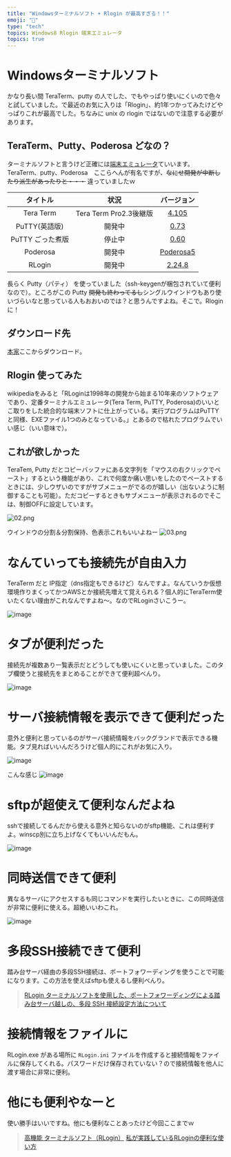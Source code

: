```yaml
---
title: "Windowsターミナルソフト + Rlogin が最高すぎる！！"
emoji: "📝"
type: "tech"
topics: Windows8 Rlogin 端末エミュレータ
topics: true
---
```


# Windowsターミナルソフト
かなり長い間 TeraTerm、putty の人でした、でもやっぱり使いにくいので色々と試していました。で最近のお気に入りは「Rlogin」、約1年つかってみたけどやっぱりこれが最高でした。ちなみに unix の rlogin ではないので注意する必要があります。

## TeraTerm、Putty、Poderosa どなの？
ターミナルソフトと言うけど正確には[端末エミュレータ](http://ja.wikipedia.org/wiki/%E7%AB%AF%E6%9C%AB%E3%82%A8%E3%83%9F%E3%83%A5%E3%83%AC%E3%83%BC%E3%82%BF)ていいます。
TeraTerm、putty、Poderosa　ここらへんが有名ですが、~~なにせ開発が中断したり派生があったりと・・・~~
違っていましたｗ

| タイトル | 状況 | バージョン |
|:-----------:|:------------:|:------------:|
|Tera Term|Tera Term Pro2.3後継版|[4.105](https://ttssh2.osdn.jp/)|
|PuTTY(英語版)|開発中|[0.73](http://www.chiark.greenend.org.uk/~sgtatham/putty/)|
|PuTTY ごった煮版|停止中|[0.60](http://yebisuya.dip.jp/Software/PuTTY/)|
|Poderosa|開発中|[Poderosa5](http://poderosa.sourceforge.net/index-ja.html)|
|RLogin|開発中|[2.24.8](http://nanno.dip.jp/softlib/man/rlogin/)|

長らく Putty（パティ） を使っていました（ssh-keygenが梱包されていて便利なので）。ところがこの Putty ~~開発も終わってるし~~シングルウインドウもあり使いづらいなと思っている人もおおいのでは？と思うんですよね。そこで。Rlogin に！

## ダウンロード先
[本家](http://nanno.dip.jp/softlib/man/rlogin/)ここからダウンロード。

## Rlogin 使ってみた
wikipediaをみると「RLoginは1998年の開発から始まる10年来のソフトウェアであり、定番ターミナルエミュレータ(Tera Term, PuTTY, Poderosa)のいいとこ取りをした統合的な端末ソフトに仕上がっている。実行プログラムはPuTTYと同様、EXEファイル1つのみとなっている。」とあるので枯れたプログラムでいい感じ（いい意味で）。

## これが欲しかった
TeraTem, Putty だとコピーバッファにある文字列を「マウスの右クリックでペースト」するという機能があり、これで何度か痛い思いをしたのでペーストするときには、少しウザいのですがサブメニューがでるのが嬉しい（出ないように制御することも可能）。ただコピーするときもサブメニューが表示されるのでそこは、制御OFFに設定しています。

![02.png](https://qiita-image-store.s3.amazonaws.com/0/44540/5054e935-96c8-fa15-3bf6-db6f87a5940d.png)

ウインドウの分割＆分割保持、色表示これもいいよねー
![03.png](https://qiita-image-store.s3.amazonaws.com/0/44540/95fd0000-0300-ded2-a263-8d4cf1316990.png)

# なんていっても接続先が自由入力
TeraTerm だと IP指定（dns指定もできるけど）なんですよ。なんていうか仮想環境作りまくってかつAWSとか接続先増えて覚えられる？個人的にTeraTerm使いたくない理由がこれなんですよね～。なのでRLoginさいこうー。

![image](https://qiita-image-store.s3.amazonaws.com/0/44540/54df720d-123f-842c-68da-e2399e984a0f.png)

# タブが便利だった
接続先が複数あり一覧表示だとどうしても使いにくいと思っていました。このタブ欄使うと接続先をまとめることができて便利超べんり。

![image](https://qiita-image-store.s3.amazonaws.com/0/44540/03fae1fc-77c4-f0c4-795c-9e87380d6ae9.png)

# サーバ接続情報を表示できて便利だった
意外と便利と思っているのがサーバ接続情報をバックグランドで表示できる機能。タブ見ればいいんだろうけど個人的にこれがお気に入り。

![image](https://qiita-image-store.s3.amazonaws.com/0/44540/b73fdae1-2e99-97d9-ca09-5cbcda1058cb.png)

こんな感じ
![image](https://qiita-image-store.s3.amazonaws.com/0/44540/77fac307-c9fa-9c9a-d255-abb1ed780e00.png)

# sftpが超使えて便利なんだよね
sshで接続してるんだから使える意外と知らないのがsftp機能、これは便利すよ。winscp別に立ち上げなくてもいいんだもん。

![image](https://qiita-image-store.s3.amazonaws.com/0/44540/3bda0bf7-c671-c3b4-c176-5f869d213b01.png)

# 同時送信できて便利
異なるサーバにアクセスするも同じコマンドを実行したいときに、この同時送信が非常に便利に使える。超絶いいわこれ。

![image](https://qiita-image-store.s3.amazonaws.com/0/44540/1d5ab2e7-0f79-83f3-4621-462bbcaa1995.png)

# 多段SSH接続できて便利
踏み台サーバ経由の多段SSH接続は、ポートフォワーディングを使うことで可能になります。この方法を使えばsftpも使えるし便利べんり。

> [RLogin ターミナルソフトを使用した、ポートフォワーディングによる踏み台サーバ越しの、多段 SSH 接続設定方法について](http://absolutearea.blogspot.jp/2015/10/rlogin-ssh.html)

# 接続情報をファイルに
RLogin.exe がある場所に ```RLogin.ini``` ファイルを作成すると接続情報をファイルに保存してくれる。パスワードだけ保存されていない？ので接続情報を他人に渡す場合に非常に便利。

# 他にも便利やなーと
使い勝手はいいですね。他にも便利なことあったけど今回ここまでｗ

> [高機能 ターミナルソフト（RLogin）](http://nanno.dip.jp/softlib/man/rlogin/)
> [私が実践しているRLoginの便利な使い方](http://zassinojunin.jp/20141022/674)




